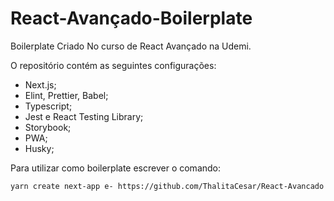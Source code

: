 # React-Avançado-Boilerplate

Boilerplate Criado No curso de React Avançado na Udemi.

O repositório contém as seguintes configurações: 
* Next.js;
* Elint, Prettier, Babel;
* Typescript;
* Jest e React Testing Library;
* Storybook;
* PWA;
* Husky;

Para utilizar como boilerplate escrever o comando: 
```
yarn create next-app e- https://github.com/ThalitaCesar/React-Avancado
```
